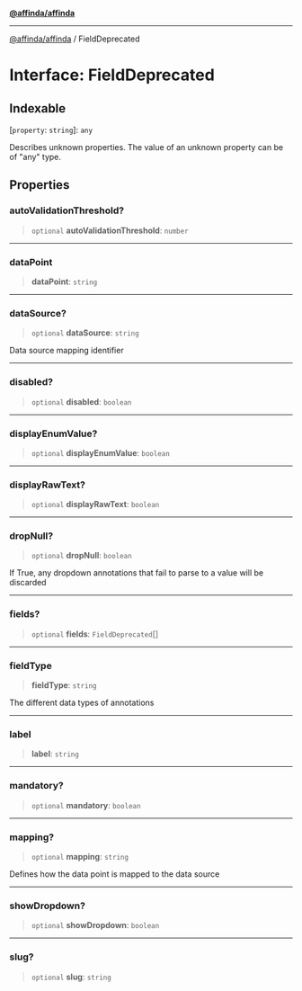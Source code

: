 [**@affinda/affinda**](../README.md)

***

[@affinda/affinda](../globals.md) / FieldDeprecated

# Interface: FieldDeprecated

## Indexable

\[`property`: `string`\]: `any`

Describes unknown properties. The value of an unknown property can be of "any" type.

## Properties

### autoValidationThreshold?

> `optional` **autoValidationThreshold**: `number`

***

### dataPoint

> **dataPoint**: `string`

***

### dataSource?

> `optional` **dataSource**: `string`

Data source mapping identifier

***

### disabled?

> `optional` **disabled**: `boolean`

***

### displayEnumValue?

> `optional` **displayEnumValue**: `boolean`

***

### displayRawText?

> `optional` **displayRawText**: `boolean`

***

### dropNull?

> `optional` **dropNull**: `boolean`

If True, any dropdown annotations that fail to parse to a value will be discarded

***

### fields?

> `optional` **fields**: `FieldDeprecated`[]

***

### fieldType

> **fieldType**: `string`

The different data types of annotations

***

### label

> **label**: `string`

***

### mandatory?

> `optional` **mandatory**: `boolean`

***

### mapping?

> `optional` **mapping**: `string`

Defines how the data point is mapped to the data source

***

### showDropdown?

> `optional` **showDropdown**: `boolean`

***

### slug?

> `optional` **slug**: `string`

